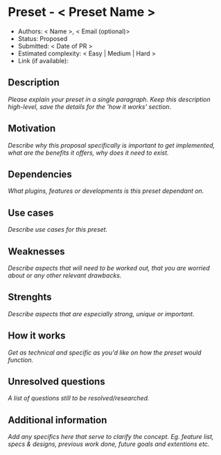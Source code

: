 # Preset - < Preset Name >

- Authors: < Name >, < Email (optional)>
- Status: Proposed
- Submitted: < Date of PR >
- Estimated complexity: < Easy | Medium | Hard >
- Link (if available):

## Description

_Please explain your preset in a single paragraph. Keep this description high-level, save the details for the 'how it works' section._

## Motivation

_Describe why this proposal specifically is important to get implemented, what are the benefits it offers, why does it need to exist._

## Dependencies

_What plugins, features or developments is this preset dependant on._

## Use cases

_Describe use cases for this preset._

## Weaknesses

_Describe aspects that will need to be worked out, that you are worried about or any other relevant drawbacks._

## Strenghts

_Describe aspects that are especially strong, unique or important._

## How it works

_Get as technical and specific as you'd like on how the preset would function._

## Unresolved questions

_A list of questions still to be resolved/researched._

## Additional information

_Add any specifics here that serve to clarify the concept. Eg. feature list, specs & designs, previous work done, future goals and extentions etc._
